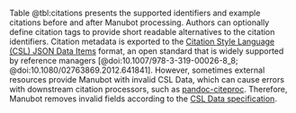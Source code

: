 Table @tbl:citations presents the supported identifiers and example citations before and after Manubot processing. Authors can optionally define citation tags to provide short readable alternatives to the citation identifiers. Citation metadata is exported to the [Citation Style Language (CSL) JSON Data Items](http://citeproc-js.readthedocs.io/en/latest/csl-json/markup.html#items) format, an open standard that is widely supported by reference managers [@doi:10.1007/978-3-319-00026-8_8; @doi:10.1080/02763869.2012.641841]. However, sometimes external resources provide Manubot with invalid CSL Data, which can cause errors with downstream citation processors, such as [pandoc-citeproc](http://hackage.haskell.org/package/pandoc-citeproc). Therefore, Manubot removes invalid fields according to the [CSL Data specification](https://github.com/citation-style-language/schema).
